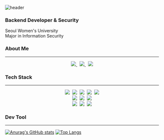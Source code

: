 ![header](https://capsule-render.vercel.app/api?color=AFBFF3&type=soft&height=100&section=header&text=Jungmin&#39;s%20Github&fontSize=70)
### Backend Developer & Security
Seoul Women's University  
Major in Information Security


### About Me
---
<div align="center">
<a href="https://blog.naver.com/ranunculus917">
  <img src="https://img.shields.io/badge/Tech%20Blog-11B48A?style=flat-square&logo=Naver&logoColor=white&link=https://blog.naver.com/ranunculus917"/>
</a>&nbsp
<a href="https://www.instagram.com/olllo7_avelso/">
  <img src="https://img.shields.io/badge/Instagram-E4405F?style=flat-square&logo=Instagram&logoColor=white&link=[https://blog.naver.com/ranunculus917](https://www.instagram.com/olllo7_avelso/)"/>
</a>&nbsp
<a href="https://www.linkedin.com/in/jung-min-hong-a779b4232/">
  <img src="https://img.shields.io/badge/LinkedIn-0A66C2?style=flat-square&logo=LinkedIn&logoColor=white&link=[https://blog.naver.com/ranunculus917](https://www.linkedin.com/in/jung-min-hong-a779b4232/)"/>
</a>
</div>

### Tech Stack
---
<div align="center">
<img src="https://img.shields.io/badge/C/C++-A8B9CC?style=flat-square&logo=C&logoColor=white"/>&nbsp
<img src="https://img.shields.io/badge/Python-3776AB?style=flat-square&logo=Python&logoColor=white"/>&nbsp
<img src="https://img.shields.io/badge/Java-바탕색?style=flat-square&logo=Java&logoColor=white"/>&nbsp
<img src="https://img.shields.io/badge/Mysql-4479A1?style=flat-square&logo=Mysql&logoColor=white"/>&nbsp
<img src="https://img.shields.io/badge/Swift-F05138?style=flat-square&logo=Mysql&logoColor=white"/>
</div>
<div align="center">
<img src="https://img.shields.io/badge/HTML-E34F26?style=flat-square&logo=HTML5&logoColor=white"/>&nbsp
<img src="https://img.shields.io/badge/CSS-1572B6?style=flat-square&logo=CSS3&logoColor=white"/>&nbsp
<img src="https://img.shields.io/badge/JavaScript-F7DF1E?style=flat-square&logo=JavaScript&logoColor=white"/>
</div>
<div align="center">
<img src="https://img.shields.io/badge/Spring Boot-6DB33F?style=flat-square&logo=SpringBoot&logoColor=white"/>&nbsp
<img src="https://img.shields.io/badge/Django-092E20?style=flat-square&logo=Django&logoColor=white"/>&nbsp
<img src="https://img.shields.io/badge/Node.js-339933?style=flat-square&logo=Node.js&logoColor=white"/>
</div>


### Dev Tool
---

<!--![Anurag's GitHub stats](https://github-readme-stats.vercel.app/api?username=Jungmin-Hong&show_icons=true&theme=rose_pine)-->
[![Anurag's GitHub stats](https://github-readme-stats.vercel.app/api?username=Jungmin-Hong)](https://github.com/anuraghazra/github-readme-stats)
[![Top Langs](https://github-readme-stats.vercel.app/api/top-langs/?username=Jungmin-Hong&langs_count=10&layout=compact)](https://github.com/anuraghazra/github-readme-stats)



<!--
**Jungmin-Hong/Jungmin-Hong** is a ✨ _special_ ✨ repository because its `README.md` (this file) appears on your GitHub profile.

Here are some ideas to get you started:

- 🔭 I’m currently working on ...
- 🌱 I’m currently learning ...
- 👯 I’m looking to collaborate on ...
- 🤔 I’m looking for help with ...
- 💬 Ask me about ...
- 📫 How to reach me: ...
- 😄 Pronouns: ...
- ⚡ Fun fact: ...
-->
